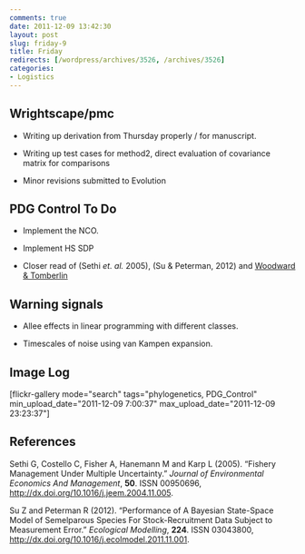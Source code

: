 ```yaml
---
comments: true
date: 2011-12-09 13:42:30
layout: post
slug: friday-9
title: Friday
redirects: [/wordpress/archives/3526, /archives/3526]
categories:
- Logistics
---
```


## Wrightscape/pmc





	
  * Writing up derivation from Thursday properly / for manuscript.

	
  * Writing up test cases for method2, direct evaluation of covariance matrix for comparisons

	
  * Minor revisions submitted to Evolution




## PDG Control To Do





	
  * Implement the NCO.

	
  * Implement HS SDP

	
  * Closer read of (Sethi _et. al._ 2005), (Su & Peterman, 2012) and [Woodward & Tomberlin](http://www.webmeets.com/files/papers/aere/2011/237/Woodward%20and%20Tomberlin%20-%20Robust%20DP%20-%20Fisheries.AERE.pdf)




## Warning signals





	
  * Allee effects in linear programming with different classes.



	
  * Timescales of noise using van Kampen expansion.




## Image Log


[flickr-gallery mode="search" tags="phylogenetics, PDG_Control" min_upload_date="2011-12-09 7:00:37" max_upload_date="2011-12-09 23:23:37"]
## References

<p>Sethi G, Costello C, Fisher A, Hanemann M and Karp L (2005).
&ldquo;Fishery Management Under Multiple Uncertainty.&rdquo;
<EM>Journal of Environmental Economics And Management</EM>, <B>50</B>.
ISSN 00950696, <a href="http://dx.doi.org/10.1016/j.jeem.2004.11.005">http://dx.doi.org/10.1016/j.jeem.2004.11.005</a>.
<p>Su Z and Peterman R (2012).
&ldquo;Performance of A Bayesian State-Space Model of Semelparous Species For Stock-Recruitment Data Subject to Measurement Error.&rdquo;
<EM>Ecological Modelling</EM>, <B>224</B>.
ISSN 03043800, <a href="http://dx.doi.org/10.1016/j.ecolmodel.2011.11.001">http://dx.doi.org/10.1016/j.ecolmodel.2011.11.001</a>.
